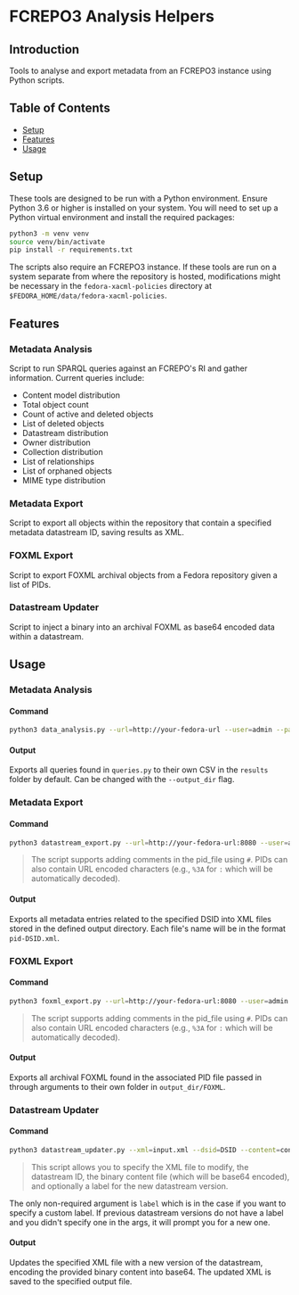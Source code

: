 # FCREPO3 Analysis Helpers
## Introduction
Tools to analyse and export metadata from an FCREPO3 instance using Python scripts.

## Table of Contents
* [Setup](#setup)
* [Features](#features)
* [Usage](#usage)

## Setup
These tools are designed to be run with a Python environment. Ensure Python 3.6 or higher is installed on your system. You will need to set up a Python virtual environment and install the required packages:

```bash
python3 -m venv venv
source venv/bin/activate
pip install -r requirements.txt
```

The scripts also require an FCREPO3 instance. If these tools are run on a system separate from where the repository is hosted, modifications might be necessary in the `fedora-xacml-policies` directory at `$FEDORA_HOME/data/fedora-xacml-policies`.

## Features
### Metadata Analysis
Script to run SPARQL queries against an FCREPO's RI and gather information. Current queries include:
 - Content model distribution
 - Total object count
 - Count of active and deleted objects
 - List of deleted objects
 - Datastream distribution
 - Owner distribution
 - Collection distribution
 - List of relationships
 - List of orphaned objects
 - MIME type distribution

### Metadata Export
Script to export all objects within the repository that contain a specified metadata datastream ID, saving results as XML.

### FOXML Export
Script to export FOXML archival objects from a Fedora repository given a list of PIDs.

### Datastream Updater
Script to inject a binary into an archival FOXML as base64 encoded data within a datastream.

## Usage
### Metadata Analysis
#### Command
```bash
python3 data_analysis.py --url=http://your-fedora-url --user=admin --password=secret --output_dir=./results
```
#### Output
Exports all queries found in `queries.py` to their own CSV in the `results` folder by default. Can be changed with the `--output_dir` flag.

### Metadata Export
#### Command
```bash
python3 datastream_export.py --url=http://your-fedora-url:8080 --user=admin --password=secret --dsid=DSID --output_dir=./output --pid_file=./some_pids
```
> The script supports adding comments in the pid_file using `#`. PIDs can also contain URL encoded characters (e.g., `%3A` for `:` which will be automatically decoded).

#### Output
Exports all metadata entries related to the specified DSID into XML files stored in the defined output directory.
Each file's name will be in the format `pid-DSID.xml`.

### FOXML Export
#### Command
```bash
python3 foxml_export.py --url=http://your-fedora-url:8080 --user=admin --pasword=secret --pid_file=./some_pids --output_dir=./output
```
> The script supports adding comments in the pid_file using `#`. PIDs can also contain URL encoded characters (e.g., `%3A` for `:` which will be automatically decoded).

#### Output
Exports all archival FOXML found in the associated PID file passed in through arguments to their own folder in `output_dir/FOXML`.

### Datastream Updater
#### Command
```bash
python3 datastream_updater.py --xml=input.xml --dsid=DSID --content=content.bin --label='New Version' --output=output.xml
```
> This script allows you to specify the XML file to modify, the datastream ID, the binary content file (which will be base64 encoded), and optionally a label for the new datastream version.

The only non-required argument is `label` which is in the case if you want to specify a custom label. If previous datastream versions do not have a label and you didn't specify one in the args, it will prompt you for a new one.

#### Output
Updates the specified XML file with a new version of the datastream, encoding the provided binary content into base64. The updated XML is saved to the specified output file.

